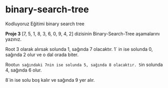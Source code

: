# binary-search-tree
Kodluyoruz Eğitimi binary search tree

**Proje 3**
[7, 5, 1, 8, 3, 6, 0, 9, 4, 2] dizisinin Binary-Search-Tree aşamalarını yazınız.

Root 3 olarak alırsak solunda 1, sağında 7 olacaktır.
1` in ise solunda 0, sağında 2 olur ve o dal orada biter.

Root`un sağındaki 7nin ise solunda 5, sağında 8 olacaktır.
5`in solunda 4, sağında 6 olur.

8`in ise solu boş kalır ve sağında 9 yer alır.